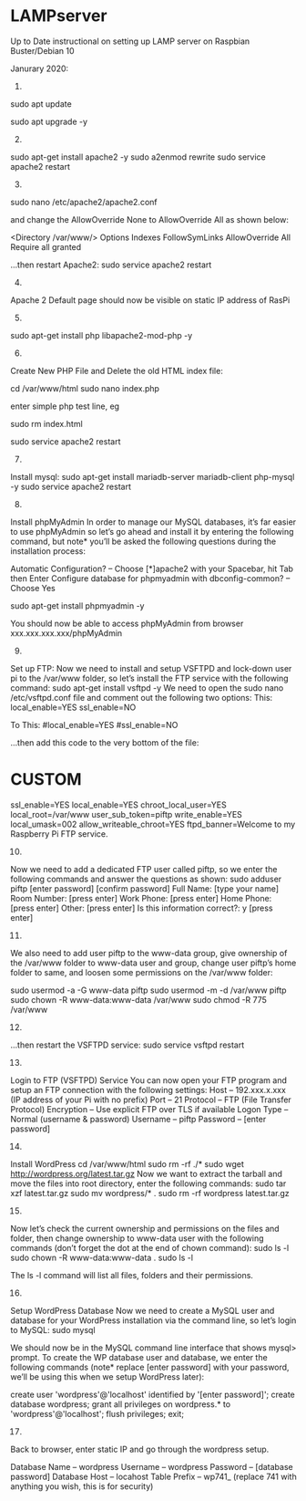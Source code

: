 # LAMPserver
Up to Date instructional on setting up LAMP server on Raspbian Buster/Debian 10


Janurary 2020:



1. 
sudo apt update

sudo apt upgrade -y

2.
sudo apt-get install apache2 -y
sudo a2enmod rewrite
sudo service apache2 restart

3.
sudo nano /etc/apache2/apache2.conf 

and change the AllowOverride None to AllowOverride All as shown below:

<Directory /var/www/>
        Options Indexes FollowSymLinks
        AllowOverride All
        Require all granted
</Directory>

…then restart Apache2:
sudo service apache2 restart

4. 
Apache 2 Default page should now be visible on static IP address of RasPi




5.
sudo apt-get install php libapache2-mod-php -y

6.
Create New PHP File and Delete the old HTML index file:

cd /var/www/html
sudo nano index.php

enter simple php test line, eg
<?php echo "Hello World"; ?>

sudo rm index.html

sudo service apache2 restart

7.
Install mysql:
sudo apt-get install mariadb-server mariadb-client php-mysql -y
sudo service apache2 restart

8.
Install phpMyAdmin
In order to manage our MySQL databases, it’s far easier to use phpMyAdmin so let’s go ahead and install it by entering the following command, but note* you’ll be asked the following questions during the installation process:

Automatic Configuration? – 
Choose
[*]apache2 with your Spacebar,
hit Tab then Enter
Configure database for phpmyadmin with dbconfig-common? – Choose Yes

sudo apt-get install phpmyadmin -y

You should now be able to access phpMyAdmin from browser xxx.xxx.xxx.xxx/phpMyAdmin


9. 
Set up FTP:
Now we need to install and setup VSFTPD and lock-down user pi to the /var/www folder, so let’s install the FTP service with the following command:
sudo apt-get install vsftpd -y
We need to open the sudo nano /etc/vsftpd.conf file and comment out the following two options:
This:
local_enable=YES
ssl_enable=NO

To This:
#local_enable=YES
#ssl_enable=NO

…then add this code to the very bottom of the file:
# CUSTOM
ssl_enable=YES
local_enable=YES
chroot_local_user=YES
local_root=/var/www
user_sub_token=piftp
write_enable=YES
local_umask=002
allow_writeable_chroot=YES
ftpd_banner=Welcome to my Raspberry Pi FTP service.

10.
Now we need to add a dedicated FTP user called piftp, so we enter the following commands and answer the questions as shown:
sudo adduser piftp
[enter password]
[confirm password]
Full Name: [type your name]
Room Number: [press enter]
Work Phone: [press enter]
Home Phone: [press enter]
Other: [press enter]
Is this information correct?: y [press enter]

11.
We also need to add user piftp to the www-data group, give ownership of the /var/www folder to www-data user and group, change user piftp’s home folder to same, and loosen some permissions on the /var/www folder:

sudo usermod -a -G www-data piftp
sudo usermod -m -d /var/www piftp
sudo chown -R www-data:www-data /var/www
sudo chmod -R 775 /var/www

12.
…then restart the VSFTPD service:
sudo service vsftpd restart

13.
Login to FTP (VSFTPD) Service
You can now open your FTP program and setup an FTP connection with the following settings:
Host – 192.xxx.x.xxx (IP address of your Pi with no prefix)
Port – 21
Protocol – FTP (File Transfer Protocol)
Encryption – Use explicit FTP over TLS if available
Logon Type – Normal (username & password)
Username – piftp
Password – [enter password]





14.
Install WordPress
cd /var/www/html
sudo rm -rf ./*
sudo wget http://wordpress.org/latest.tar.gz
Now we want to extract the tarball and move the files into root directory, enter the following commands:
sudo tar xzf latest.tar.gz
sudo mv wordpress/* .
sudo rm -rf wordpress latest.tar.gz

15.
Now let’s check the current ownership and permissions on the files and folder, then change ownership to www-data user with the following commands (don’t forget the dot at the end of chown command):
sudo ls -l
sudo chown -R www-data:www-data .
sudo ls -l

The ls -l command will list all files, folders and their permissions.

16.
Setup WordPress Database
Now we need to create a MySQL user and database for your WordPress installation via the command line, so let’s login to MySQL:
sudo mysql

We should now be in the MySQL command line interface that shows mysql> prompt. To create the WP database user and database, we enter the following commands (note* replace [enter password] with your password, we’ll be using this when we setup WordPress later):

create user 'wordpress'@'localhost' identified by '[enter password]';
create database wordpress;
grant all privileges on wordpress.* to 'wordpress'@'localhost';
flush privileges;
exit;

17.
Back to browser, enter static IP and go through the wordpress setup.

Database Name – wordpress
Username – wordpress
Password – [database password]
Database Host – locahost
Table Prefix – wp741_ (replace 741 with anything you wish, this is for security)

